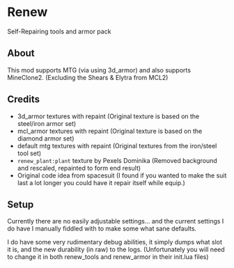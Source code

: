 # Renew

Self-Repairing tools and armor pack

## About

This mod supports MTG (via using 3d_armor) and also supports MineClone2. (Excluding the Shears & Elytra from MCL2)

## Credits

* 3d_armor textures with repaint (Original texture is based on the steel/iron armor set)
* mcl_armor textures with repaint (Original texture is based on the diamond armor set)
* default mtg textures with repaint (Original textures from the iron/steel tool set)
* `renew_plant:plant` texture by Pexels Dominika (Removed background and rescaled, repainted to form end result)
* Original code idea from spacesuit (I found if you wanted to make the suit last a lot longer you could have it repair itself
    while equip.)

## Setup

Currently there are no easily adjustable settings... and the current settings I do have I manually fiddled with to make some what sane defaults.

I do have some very rudimentary debug abilities, it simply dumps what slot it is, and the new durability (in raw) to the logs. (Unfortunately you will need to change it in both renew_tools and renew_armor in their init.lua files)
